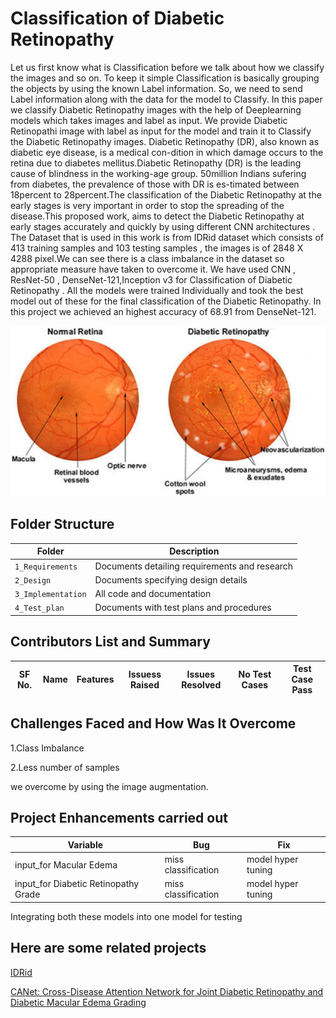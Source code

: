 # Classification of Diabetic Retinopathy

Let us first know what is Classification before we talk about how we classify the images and so on. To keep it simple Classification is basically grouping the objects by using the known Label information. So, we need to send Label information along with the data for the model to Classify. In this paper we classify Diabetic Retinopathy images with the help of Deeplearning models which takes images and label as input. We provide Diabetic Retinopathi image with label as input for the
model and train it to Classify the Diabetic Retinopathy images. Diabetic Retinopathy (DR), also known as diabetic eye disease, is a medical con-dition in which damage occurs to the retina due to diabetes mellitus.Diabetic Retinopathy (DR) is the leading cause of blindness in the working-age group. 50million Indians sufering from diabetes, the prevalence of those with DR is es-timated between 18percent to 28percent.The classification of the Diabetic Retinopathy at the early stages is very important in order to stop the spreading of the disease.This proposed work, aims to detect the Diabetic Retinopathy at early stages accurately and quickly by using different CNN architectures . The Dataset that is used in this work is from IDRid dataset which consists of 413 training samples and 103 testing samples , the images is of 2848 X 4288 pixel.We can see there is a class imbalance in the dataset so appropriate measure have taken to overcome it. We have used CNN , ResNet-50 , DenseNet-121,Inception v3 for Classification of Diabetic Retinopathy . All the models were trained Individually and took the best model out of these for the final classification of the Diabetic Retinopathy. In this project we achieved an highest accuracy of 68.91 from DenseNet-121.

![Diabetic Retinopathy](https://github.com/Deepak141/Sample_ltts/blob/main/picture%20(1).jpg)
## Folder Structure
Folder             | Description
-------------------| -----------------------------------------
`1_Requirements`   | Documents detailing requirements and research
`2_Design`         | Documents specifying design details
`3_Implementation` | All code and documentation
`4_Test_plan`      | Documents with test plans and procedures

## Contributors List and Summary

SF No. |  Name   |    Features    | Issuess Raised |Issues Resolved|No Test Cases|Test Case Pass
-------|---------|----------------|----------------|---------------|-------------|--------------
## Challenges Faced and How Was It Overcome
1.Class Imbalance

2.Less number of samples

we overcome by using the image augmentation.

## Project Enhancements carried out
Variable | Bug | Fix
--- | --- | ----
input_for Macular Edema | miss classification | model hyper tuning
input_for Diabetic Retinopathy Grade  | miss classification | model hyper tuning

Integrating both these models into one model for testing

## Here are some related projects
[IDRid](https://www.mdpi.com/2306-5729/3/3/25)

[CANet: Cross-Disease Attention Network for Joint Diabetic Retinopathy and Diabetic Macular Edema Grading](https://github.com/xmengli999/CANet.)
